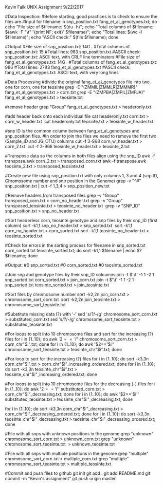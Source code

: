 Kevin Falk
UNIX Assignment
9/22/2017

#Data Inspection:
#Before starting, good practices is to check to ensure the files are
#Input
for filename in snp_position.txt fang_et_al_genotypes.txt; 
do echo "File size of $filename: $(du -h)";
echo "Total columns of $filename: $(awk -F "\t" '{print NF; exit}' $filename)"; 
echo "Total lines: $(wc -l $filename)"; 
echo "ASCII check:" $(file $filename); 
done

#Output
#File size of snp_position.txt: 14G      .
#Total columns of snp_position.txt: 15
#Total lines: 983 snp_position.txt
#ASCII check: snp_position.txt: ASCII text, with CRLF line terminators
#File size of fang_et_al_genotypes.txt: 14G      .
#Total columns of fang_et_al_genotypes.txt: 986
#Total lines: 2783 fang_et_al_genotypes.txt
#ASCII check: fang_et_al_genotypes.txt: ASCII text, with very long lines


#Data Processing
#divide the original fang_et_al_genotypes file into two, one for corn, one for teosinte
grep -E "(ZMMIL|ZMMLR|ZMMMR)" fang_et_al_genotypes.txt > corn.txt
grep -E "(ZMPBA|ZMPIL|ZMPJA)" fang_et_al_genotypes.txt > teosinte.txt

#remove header
grep "Group" fang_et_al_genotypes.txt > headeronly.txt

#add header back onto each individual file
cat headeronly.txt corn.txt > corn_w_header.txt 
cat headeronly.txt teosinte.txt > teosinte_w_header.txt 

#snp ID is the common column between fang_et_al_genotypes and snp_position files. 
#In order to join the files we need to remove the first two (Sample_ID and JG_OTU) columns
cut -f 3-968 corn_w_header.txt > corn_2.txt 
cut -f 3-968 teosinte_w_header.txt > teosinte_2.txt

#Transpose data so the columns in both files align using the snp_ID
awk -f transpose.awk corn_2.txt > transposed_corn.txt
awk -f transpose.awk teosinte_2.txt > transposed_teosinte.txt

#Create new file using snp_position.txt with only columns 1, 3 and 4 (snp ID, Chromosome number and snp position in the Genome)
grep -v "^#" snp_position.txt | cut -f 1,3,4 > snp_position_new.txt

#Remove headers from transposed files
grep -v "Group" transposed_corn.txt > corn_no_header.txt
grep -v "Group" transposed_teosinte.txt > teosinte_no_header.txt 
grep -v "SNP_ID" snp_position.txt > snp_no_header.txt

#Sort headerless corn, teosinte genotype and snp files by their snp_ID (first column)
sort -k1,1 snp_no_header.txt > snp_sorted.txt 
sort -k1,1 corn_no_header.txt > corn_sorted.txt
sort -k1,1 teosinte_no_header.txt > teosinte_sorted.txt

#Check for errors in the sorting process
for filename in snp_sorted.txt corn_sorted.txt teosinte_sorted.txt; do sort -k1,1 $filename | echo $? $filename; done

#Output:
#0 snp_sorted.txt
#0 corn_sorted.txt
#0 teosinte_sorted.txt

#Join snp and genotype files by their snp_ID coloumns
join -t $'\t' -1 1 -2 1 snp_sorted.txt corn_sorted.txt > join_corn.txt
join -t $'\t' -1 1 -2 1 snp_sorted.txt teosinte_sorted.txt > join_teosinte.txt

#Sort files by chromosome number
sort -k2,2n join_corn.txt > chromosome_sort_corn.txt 
sort -k2,2n join_teosinte.txt > chromosome_sort_teosinte.txt

#Substitute missing data (?) with '-'
sed 's/?/-/g' chromosome_sort_corn.txt > substituted_corn.txt
sed 's/?/-/g' chromosome_sort_teosinte.txt > substituted_teosinte.txt
	
#For loops to split into 10 chromosome files and sort for the increasing (?) files
for i in {1..10}; do awk '$2=='$i'' chromosome_sort_corn.txt > corn_chr"$i".txt; done
for i in {1..10}; do awk '$2=='$i'' chromosome_sort_teosinte.txt > teosinte_chr"$i".txt; done

#For loop to sort for the increasing (?) files
for i in {1..10}; do sort -k3,3n corn_chr"$i".txt > corn_chr"$i"_increasing_ordered.txt; done
for i in {1..10}; do sort -k3,3n teosinte_chr"$i".txt > teosinte_chr"$i"_increasing_ordered.txt; done

#For loops to split into 10 chromosome files for the decreasing (-) files
for i in {1..10}; do awk '$2=='$i'' substituted_corn.txt > corn_chr"$i"_decreasing.txt; done
for i in {1..10}; do awk '$2=='$i'' substituted_teosinte.txt > teosinte_chr"$i"_decreasing.txt; done

for i in {1..10}; do sort -k3,3n corn_chr"$i"_decreasing.txt > corn_chr"$i"_decreasing_ordered.txt; done
for i in {1..10}; do sort -k3,3n teosinte_chr"$i"_decreasing.txt > teosinte_chr"$i"_decreasing_ordered.txt; done

#File with all snps with unknown positions in the genome
grep "unknown" chromosome_sort_corn.txt > unknown_corn.txt
grep "unknown" chromosome_sort_teosinte.txt  > unknown_teosinte.txt

#File with all snps with multiple positions in the genome
grep "multiple" chromosome_sort_corn.txt > multiple_corn.txt
grep "multiple" chromosome_sort_teosinte.txt > multiple_teosinte.txt


#Commit and push files to github
git init
git add .
git add README.md 
git commit -m "Kevin's assignment" 
git push origin master


